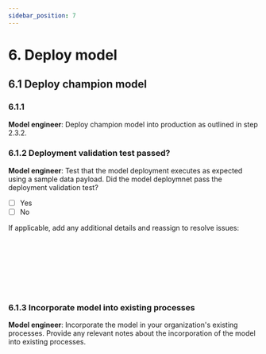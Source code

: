 ```yaml
---
sidebar_position: 7
---
```


# 6. Deploy model

## 6.1 Deploy champion model

### 6.1.1 
**Model engineer**: Deploy champion model into production as outlined in step 2.3.2. 

### 6.1.2  Deployment validation test passed?
**Model engineer**: Test that the model deployment executes as expected using a sample data payload. 
Did the model deploymnet pass the deployment validation test?

* [ ] Yes
* [ ] No

If applicable, add any additional details and reassign to resolve issues:
</br>
</br>
</br>
</br>
</br>
</br>
</br>
</br>

### 6.1.3 Incorporate model into existing processes
**Model engineer**: Incorporate the model in your organization's existing processes.
Provide any relevant notes about the incorporation of the model into existing processes.
</br>
</br>
</br>
</br>
</br>
</br>
</br>
</br>

